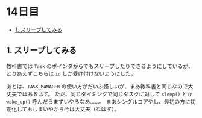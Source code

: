 # 14日目

<!-- mtoc-start -->

- [1. スリープしてみる](#1-スリープしてみる)

<!-- mtoc-end -->

## 1. スリープしてみる

教科書では `Task` のポインタからでもスリープしたりできるようにしているが、
とりあえずこちらは `id` しか受け付けないようにした。

あとは、`TASK_MANAGER` の使い方がだいぶ怪しいが、まあ教科書と同じなので大丈夫ではあるはず。
ただ、同じタイミングで同じタスクに対して `sleep()` とか `wake_up()` 呼んだらまずいやろなあ……。
まあシングルコアやし、最初の方に初期化しておしまいやから今は大丈夫（なはず）。

